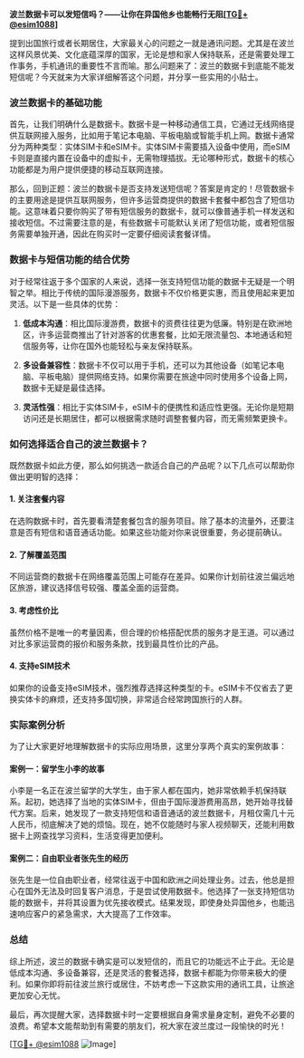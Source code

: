 **波兰数据卡可以发短信吗？——让你在异国他乡也能畅行无阻[[TG💪+ @esim1088](https://t.me/s/esim1088)]**

提到出国旅行或者长期居住，大家最关心的问题之一就是通讯问题。尤其是在波兰这样风景优美、文化底蕴深厚的国家，无论是想和家人保持联系，还是需要处理工作事务，手机通讯的重要性不言而喻。那么问题来了：波兰的数据卡到底能不能发短信呢？今天就来为大家详细解答这个问题，并分享一些实用的小贴士。

### 波兰数据卡的基础功能

首先，让我们明确什么是数据卡。数据卡是一种移动通信工具，它通过无线网络提供互联网接入服务，比如用于笔记本电脑、平板电脑或智能手机上网。数据卡通常分为两种类型：实体SIM卡和eSIM卡。实体SIM卡需要插入设备中使用，而eSIM卡则是直接内置在设备中的虚拟卡，无需物理插拔。无论哪种形式，数据卡的核心功能都是为用户提供便捷的移动互联网连接。

那么，回到正题：波兰的数据卡是否支持发送短信呢？答案是肯定的！尽管数据卡的主要用途是提供互联网服务，但许多运营商提供的数据卡套餐中都包含了短信功能。这意味着只要你购买了带有短信服务的数据卡，就可以像普通手机一样发送和接收短信。不过需要注意的是，有些数据卡可能默认关闭了短信功能，或者短信服务需要单独开通，因此在购买时一定要仔细阅读套餐详情。

### 数据卡与短信功能的结合优势

对于经常往返于多个国家的人来说，选择一张支持短信功能的数据卡无疑是一个明智之举。相比于传统的国际漫游服务，数据卡不仅价格更实惠，而且使用起来更加灵活。以下是一些具体的优势：

1. **低成本沟通**：相比国际漫游费，数据卡的资费往往更为低廉。特别是在欧洲地区，许多运营商推出了针对游客的优惠套餐，比如无限流量包、本地通话和短信服务等，让你在国外也能轻松与亲友保持联系。
   
2. **多设备兼容性**：数据卡不仅可以用于手机，还可以为其他设备（如笔记本电脑、平板电脑）提供网络支持。如果你需要在旅途中同时使用多个设备上网，数据卡无疑是最佳选择。

3. **灵活性强**：相比于实体SIM卡，eSIM卡的便携性和适应性更强。无论你是短期访问还是长期居住，都可以根据需求随时调整套餐内容，而无需频繁更换卡。

### 如何选择适合自己的波兰数据卡？

既然数据卡如此方便，那么如何挑选一款适合自己的产品呢？以下几点可以帮助你做出更明智的选择：

#### 1. **关注套餐内容**
   在选购数据卡时，首先要看清楚套餐包含的服务项目。除了基本的流量外，还要注意是否有短信和语音通话功能。如果这些功能对你来说很重要，务必提前确认。

#### 2. **了解覆盖范围**
   不同运营商的数据卡在网络覆盖范围上可能存在差异。如果你计划前往波兰偏远地区旅游，建议选择信号较强、覆盖全面的运营商。

#### 3. **考虑性价比**
   虽然价格不是唯一的考量因素，但合理的价格搭配优质的服务才是王道。可以通过对比多家运营商的报价和服务条款，找到最具性价比的产品。

#### 4. **支持eSIM技术**
   如果你的设备支持eSIM技术，强烈推荐选择这种类型的卡。eSIM卡不仅省去了更换实体卡的麻烦，还支持多国切换，非常适合经常跨国旅行的人群。

### 实际案例分析

为了让大家更好地理解数据卡的实际应用场景，这里分享两个真实的案例故事：

#### 案例一：留学生小李的故事
小李是一名正在波兰留学的大学生，由于家人都在国内，她非常依赖手机保持联系。起初，她选择了当地的实体SIM卡，但由于国际漫游费用高昂，她开始寻找替代方案。后来，她发现了一款支持短信和语音通话的波兰数据卡，月租仅需几十元人民币，彻底解决了她的烦恼。现在，她不仅能随时与家人视频聊天，还能利用数据卡上网查找学习资料，生活变得更加便利。

#### 案例二：自由职业者张先生的经历
张先生是一位自由职业者，经常往返于中国和欧洲之间处理业务。过去，他总是担心在国外无法及时回复客户消息，于是尝试使用数据卡。他选择了一张支持短信功能的数据卡，并将其设置为优先接收模式。结果发现，即使身处异国他乡，也能迅速响应客户的紧急需求，大大提高了工作效率。

### 总结

综上所述，波兰的数据卡确实是可以发短信的，而且它的功能远不止于此。无论是低成本沟通、多设备兼容，还是灵活的套餐选择，数据卡都能为你带来极大的便利。如果你即将前往波兰旅行或居住，不妨考虑一下这款实用的通讯工具，让旅途更加安心无忧。

最后，再次提醒大家，选择数据卡时一定要根据自身需求量身定制，避免不必要的浪费。希望本文能帮助到有需要的朋友们，祝大家在波兰度过一段愉快的时光！

[[TG💪+ @esim1088](https://t.me/s/esim1088) ![Image](https://i.postimg.cc/4NQfJmqS/Snipaste-2025-05-13-00-14-12.png)]
